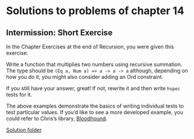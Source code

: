 # Solutions to problems of chapter 14

## Intermission: Short Exercise

In the Chapter Exercises at the end of Recursion, you were given this exercise:

Write a function that multiplies two numbers using recursive summation. The type should be `(Eq a, Num a) => a -> a -> a` although, depending on how you do it, you might also
consider adding an Ord constraint.

If you still have your answer, great! If not, rewrite it and then write `hspec` tests for it.

The above examples demonstrate the basics of writing individual tests to test particular values. If you’d like to see a more developed example, you could refer to Chris’s library, [Bloodhound](https://github.com/bitemyapp/bloodhound).

[Solution folder](projects/multiplication/)